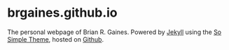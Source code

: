 # brgaines.github.io

The personal webpage of Brian R. Gaines.  Powered by [Jekyll](http://jekyllrb.com/) using the [So Simple Theme](https://github.com/mmistakes/so-simple-theme/), hosted on [Github](http://github.com/brgaines).